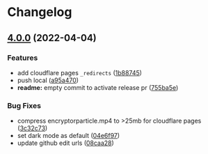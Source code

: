 # Changelog

## [4.0.0](https://github.com/SMLeaks/website-new/compare/v4.0.0-alpha...v4.0.0) (2022-04-04)


### Features

* add cloudflare pages `_redirects` ([1b88745](https://github.com/SMLeaks/website-new/commit/1b88745af9e93443ea120ddab0342c5d6eb2aa30))
* push local ([a95a470](https://github.com/SMLeaks/website-new/commit/a95a470c7bf1a4683fb75e78a5bab5e8e1bfad5e))
* **readme:** empty commit to activate release pr ([755ba5e](https://github.com/SMLeaks/website-new/commit/755ba5ef9cf415dded9bbd4808f08e8f103978fb))


### Bug Fixes

* compress encryptorparticle.mp4 to >25mb for cloudflare pages ([3c32c73](https://github.com/SMLeaks/website-new/commit/3c32c73b3aad8545381946241e8e0344eb4c2ae6))
* set dark mode as default ([04e6f97](https://github.com/SMLeaks/website-new/commit/04e6f97e3975bdb57c5810519c916fa2119f91ef))
* update github edit urls ([08caa28](https://github.com/SMLeaks/website-new/commit/08caa28a57f93b81c69eb6d5175c2449af759d12))
